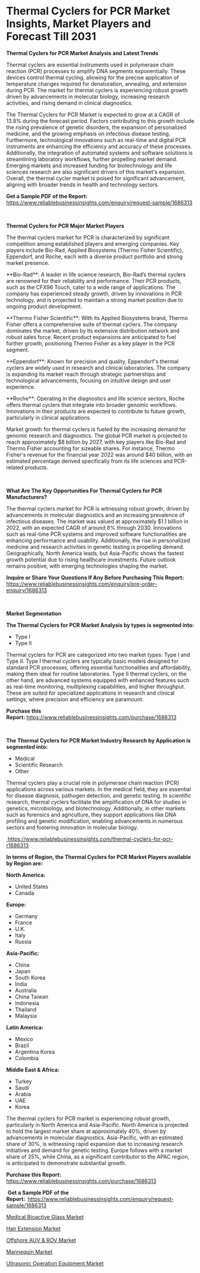<p><h1>Thermal Cyclers for PCR Market Insights, Market Players and Forecast Till 2031</h1></p><p><strong>Thermal Cyclers for PCR Market Analysis and Latest Trends</strong></p>
<p><p>Thermal cyclers are essential instruments used in polymerase chain reaction (PCR) processes to amplify DNA segments exponentially. These devices control thermal cycling, allowing for the precise application of temperature changes required for denaturation, annealing, and extension during PCR. The market for thermal cyclers is experiencing robust growth driven by advancements in molecular biology, increasing research activities, and rising demand in clinical diagnostics. </p><p>The Thermal Cyclers for PCR Market is expected to grow at a CAGR of 13.8% during the forecast period. Factors contributing to this growth include the rising prevalence of genetic disorders, the expansion of personalized medicine, and the growing emphasis on infectious disease testing. Furthermore, technological innovations such as real-time and digital PCR instruments are enhancing the efficiency and accuracy of these processes. Additionally, the integration of automated systems and software solutions is streamlining laboratory workflows, further propelling market demand. Emerging markets and increased funding for biotechnology and life sciences research are also significant drivers of this market's expansion. Overall, the thermal cycler market is poised for significant advancement, aligning with broader trends in health and technology sectors.</p></p>
<p><strong>Get a Sample PDF of the Report:&nbsp;</strong> <a href="https://www.reliablebusinessinsights.com/enquiry/request-sample/1686313?utm_campaign=116&utm_medium=2&utm_source=Github&utm_content=ia&utm_term=17122024&utm_id=thermal-cyclers-for-pcr">https://www.reliablebusinessinsights.com/enquiry/request-sample/1686313</a></p>
<p>&nbsp;</p>
<p><strong>Thermal Cyclers for PCR Major Market Players</strong></p>
<p><p>The thermal cyclers market for PCR is characterized by significant competition among established players and emerging companies. Key players include Bio-Rad, Applied Biosystems (Thermo Fisher Scientific), Eppendorf, and Roche, each with a diverse product portfolio and strong market presence.</p><p>**Bio-Rad**: A leader in life science research, Bio-Rad’s thermal cyclers are renowned for their reliability and performance. Their PCR products, such as the CFX96 Touch, cater to a wide range of applications. The company has experienced steady growth, driven by innovations in PCR technology, and is projected to maintain a strong market position due to ongoing product development.</p><p>**Thermo Fisher Scientific**: With its Applied Biosystems brand, Thermo Fisher offers a comprehensive suite of thermal cyclers. The company dominates the market, driven by its extensive distribution network and robust sales force. Recent product expansions are anticipated to fuel further growth, positioning Thermo Fisher as a key player in the PCR segment.</p><p>**Eppendorf**: Known for precision and quality, Eppendorf's thermal cyclers are widely used in research and clinical laboratories. The company is expanding its market reach through strategic partnerships and technological advancements, focusing on intuitive design and user experience.</p><p>**Roche**: Operating in the diagnostics and life science sectors, Roche offers thermal cyclers that integrate into broader genomic workflows. Innovations in their products are expected to contribute to future growth, particularly in clinical applications.</p><p>Market growth for thermal cyclers is fueled by the increasing demand for genomic research and diagnostics. The global PCR market is projected to reach approximately $8 billion by 2027, with key players like Bio-Rad and Thermo Fisher accounting for sizeable shares. For instance, Thermo Fisher's revenue for the financial year 2022 was around $40 billion, with an estimated percentage derived specifically from its life sciences and PCR-related products.</p></p>
<p>&nbsp;</p>
<p><strong>What Are The Key Opportunities For Thermal Cyclers for PCR Manufacturers?</strong></p>
<p><p>The thermal cyclers market for PCR is witnessing robust growth, driven by advancements in molecular diagnostics and an increasing prevalence of infectious diseases. The market was valued at approximately $1.1 billion in 2022, with an expected CAGR of around 8% through 2030. Innovations such as real-time PCR systems and improved software functionalities are enhancing performance and usability. Additionally, the rise in personalized medicine and research activities in genetic testing is propelling demand. Geographically, North America leads, but Asia-Pacific shows the fastest growth potential due to rising healthcare investments. Future outlook remains positive, with emerging technologies shaping the market.</p></p>
<p><strong>Inquire or Share Your Questions If Any Before Purchasing This Report:</strong> <a href="https://www.reliablebusinessinsights.com/enquiry/pre-order-enquiry/1686313?utm_campaign=116&utm_medium=2&utm_source=Github&utm_content=ia&utm_term=17122024&utm_id=thermal-cyclers-for-pcr">https://www.reliablebusinessinsights.com/enquiry/pre-order-enquiry/1686313</a></p>
<p>&nbsp;</p>
<p><strong>Market Segmentation</strong></p>
<p><strong>The Thermal Cyclers for PCR Market Analysis by types is segmented into:</strong></p>
<p><ul><li>Type I</li><li>Type II</li></ul></p>
<p><p>Thermal cyclers for PCR are categorized into two market types: Type I and Type II. Type I thermal cyclers are typically basic models designed for standard PCR processes, offering essential functionalities and affordability, making them ideal for routine laboratories. Type II thermal cyclers, on the other hand, are advanced systems equipped with enhanced features such as real-time monitoring, multiplexing capabilities, and higher throughput. These are suited for specialized applications in research and clinical settings, where precision and efficiency are paramount.</p></p>
<p><strong>Purchase this Report:&nbsp;</strong><a href="https://www.reliablebusinessinsights.com/purchase/1686313?utm_campaign=116&utm_medium=2&utm_source=Github&utm_content=ia&utm_term=17122024&utm_id=thermal-cyclers-for-pcr">https://www.reliablebusinessinsights.com/purchase/1686313</a></p>
<p>&nbsp;</p>
<p><strong>The Thermal Cyclers for PCR Market Industry Research by Application is segmented into:</strong></p>
<p><ul><li>Medical</li><li>Scientific Research</li><li>Other</li></ul></p>
<p><p>Thermal cyclers play a crucial role in polymerase chain reaction (PCR) applications across various markets. In the medical field, they are essential for disease diagnosis, pathogen detection, and genetic testing. In scientific research, thermal cyclers facilitate the amplification of DNA for studies in genetics, microbiology, and biotechnology. Additionally, in other markets such as forensics and agriculture, they support applications like DNA profiling and genetic modification, enabling advancements in numerous sectors and fostering innovation in molecular biology.</p></p>
<p><a href="https://www.reliablebusinessinsights.com/thermal-cyclers-for-pcr-r1686313?utm_campaign=116&utm_medium=2&utm_source=Github&utm_content=ia&utm_term=17122024&utm_id=thermal-cyclers-for-pcr">&nbsp;https://www.reliablebusinessinsights.com/thermal-cyclers-for-pcr-r1686313</a></p>
<p><strong>In terms of Region, the Thermal Cyclers for PCR Market Players available by Region are:</strong></p>
<p>
    <p> <strong> North America: </strong>
        <ul>
            <li>United States</li>
            <li>Canada</li>
        </ul>
        </p> 
    <p> <strong> Europe: </strong>
        <ul>
            <li>Germany</li>
            <li>France</li>
            <li>U.K.</li>
            <li>Italy</li>
            <li>Russia</li>
        </ul>
        </p> 
    <p> <strong> Asia-Pacific: </strong>
        <ul>
            <li>China</li>
            <li>Japan</li>
            <li>South Korea</li>
            <li>India</li>
            <li>Australia</li>
            <li>China Taiwan</li>
            <li>Indonesia</li>
            <li>Thailand</li>
            <li>Malaysia</li>
        </ul>
        </p> 
    <p> <strong> Latin America: </strong>
        <ul>
            <li>Mexico</li>
            <li>Brazil</li>
            <li>Argentina Korea</li>
            <li>Colombia</li>
        </ul>
        </p> 
    <p> <strong> Middle East & Africa: </strong>
        <ul>
            <li>Turkey</li>
            <li>Saudi</li>
            <li>Arabia</li>
            <li>UAE</li>
            <li>Korea</li>
        </ul>
    </p>
    </p>
<p><p>The thermal cyclers for PCR market is experiencing robust growth, particularly in North America and Asia-Pacific. North America is projected to hold the largest market share at approximately 40%, driven by advancements in molecular diagnostics. Asia-Pacific, with an estimated share of 30%, is witnessing rapid expansion due to increasing research initiatives and demand for genetic testing. Europe follows with a market share of 25%, while China, as a significant contributor to the APAC region, is anticipated to demonstrate substantial growth.</p></p>
<p><strong>Purchase this Report: </strong><a href="https://www.reliablebusinessinsights.com/purchase/1686313?utm_campaign=116&utm_medium=2&utm_source=Github&utm_content=ia&utm_term=17122024&utm_id=thermal-cyclers-for-pcr">https://www.reliablebusinessinsights.com/purchase/1686313</a></p>
<p>&nbsp;<strong>Get a Sample PDF of the Report:&nbsp;&nbsp;</strong><a href="https://www.reliablebusinessinsights.com/enquiry/request-sample/1686313?utm_campaign=116&utm_medium=2&utm_source=Github&utm_content=ia&utm_term=17122024&utm_id=thermal-cyclers-for-pcr">https://www.reliablebusinessinsights.com/enquiry/request-sample/1686313</a></p>
<p><strong></strong></p>
<p><p><a href="https://github.com/flnordan65e0/Market-Research-Report-List-1/blob/main/medical-bioactive-glass-market.md?utm_campaign=116&utm_medium=2&utm_source=Github&utm_content=ia&utm_term=17122024&utm_id=thermal-cyclers-for-pcr">Medical Bioactive Glass Market</a></p><p><a href="https://www.linkedin.com/pulse/hair-extension-market-research-report-identifying-challenges-8u7zf?utm_campaign=116&utm_medium=2&utm_source=Github&utm_content=ia&utm_term=17122024&utm_id=thermal-cyclers-for-pcr">Hair Extension Market</a></p><p><a href="https://www.linkedin.com/pulse/future-trends-revenue-forecast-cagr-52-offshore-auv-rov-l86tf?utm_campaign=116&utm_medium=2&utm_source=Github&utm_content=ia&utm_term=17122024&utm_id=thermal-cyclers-for-pcr">Offshore AUV & ROV Market</a></p><p><a href="https://www.linkedin.com/pulse/mannequin-market-trend-analysis-reveals-rapid-growth-projected-omzvf?utm_campaign=116&utm_medium=2&utm_source=Github&utm_content=ia&utm_term=17122024&utm_id=thermal-cyclers-for-pcr">Mannequin Market</a></p><p><a href="https://github.com/rodinayygacklezi/Market-Research-Report-List-1/blob/main/ultrasonic-operation-equipment-market.md?utm_campaign=116&utm_medium=2&utm_source=Github&utm_content=ia&utm_term=17122024&utm_id=thermal-cyclers-for-pcr">Ultrasonic Operation Equipment Market</a></p></p>